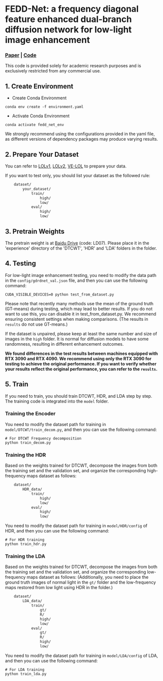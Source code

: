 # FEDD-Net: a frequency diagonal feature enhanced dual-branch diffusion network for low-light image enhancement
### [Paper]() | [Code](https://github.com/CodeSet1/GDRD-Net)

This code is provided solely for academic research purposes and is exclusively restricted from any commercial use.

## 1. Create Environment
- Create Conda Environment
```
conda env create -f environment.yaml
```
- Activate Conda Environment
```
conda activate fedd_net_env
```
We strongly recommend using the configurations provided in the yaml file, as different versions of dependency packages may produce varying results.

## 2. Prepare Your Dataset
You can refer to [LOLv1](https://daooshee.github.io/BMVC2018website/), [LOLv2](https://drive.google.com/file/d/1dzuLCk9_gE2bFF222n3-7GVUlSVHpMYC/view), [VE-LOL](https://flyywh.github.io/IJCV2021LowLight_VELOL/) to prepare your data. 

If you want to test only, you should list your dataset as the followed rule:
```bash
    dataset/
        your_dataset/
            train/
                high/
                low/
            eval/
                high/
                low/
```

## 3. Pretrain Weights
The pretrain weight is at [Baidu Drive](https://pan.baidu.com/s/1EUGgDSsXebBygtw0yniTMA) (code: LD07). Please place it in the 'experience' directory of the 'DTCWT', 'HDR' and 'LDA' folders in the folder.

## 4. Testing
For low-light image enhancement testing, you need to modify the data path in the `config/gdrdnet_val.json` file, and then you can use the following command:
```shell
CUDA_VISIBLE_DEVICES=0 python test_from_dataset.py
```

Please note that recently many methods use the mean of the ground truth (GT-means) during testing, which may lead to better results. If you do not want to use this, you can disable it in test_from_dataset.py. We recommend ensuring consistent settings when making comparisons. (The results in `results` do not use GT-means.)

If the dataset is unpaired, please keep at least the same number and size of images in the `high` folder. It is normal for diffusion models to have some randomness, resulting in different enhancement outcomes.

**We found differences in the test results between machines equipped with RTX 3090 and RTX 4090. We recommend using only the RTX 3090 for testing to achieve the original performance. If you want to verify whether your results reflect the original performance, you can refer to the `results`.**

## 5. Train
If you need to train, you should train DTCWT, HDR, and LDA step by step. The training code is integrated into the `model` folder.

### Training the Encoder
You need to modify the dataset path for training in `model/DTCWT/train_decom.py`, and then you can use the following command:
```shell
# For DTCWT Frequency decomposition
python train_decom.py
```

### Training the HDR
Based on the weights trained for DTCWT, decompose the images from both the training set and the validation set, and organize the corresponding high-frequency maps dataset as follows:
```bash
    dataset/
        HDR_data/
            train/
                high/
                low/
            eval/
                high/
                low/
```
You need to modify the dataset path for training in `model/HDR/config` of HDR, and then you can use the following command:
```shell
# For HDR training
python train_hdr.py
```

### Training the LDA
Based on the weights trained for DTCWT, decompose the images from both the training set and the validation set, and organize the corresponding low-frequency maps dataset as follows:
(Additionally, you need to place the ground truth images of normal light in the `gt/` folder and the low-frequency maps restored from low light using HDR in the folder.)
```bash
    dataset/
        LDA_data/
            train/
                gt/
                R/
                high/
                low/
            eval/
                gt/
                R/
                high/
                low/
```
You need to modify the dataset path for training in `model/LDA/config` of LDA, and then you can use the following command:
```shell
# For LDA training
python train_lda.py
```
 
